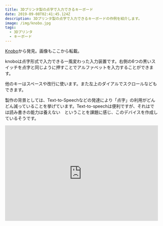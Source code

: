 ```yaml
---
title: 3Dプリンタ製の点字で入力できるキーボード
date: 2019-09-08T02:41:45.124Z
description: 3Dプリンタ製の点字で入力できるキーボードの作例を紹介します。
image: /img/knobo.jpg
tags:
  - 3Dプリンタ
  - キーボード
---
```

[Knobo](https://hackaday.io/project/166947-knobo)から発見。画像もここから転載。

knoboは点字形式で入力できる一風変わった入力装置です。右側の6つの黒いスイッチを点字と同じように押すことでアルファベットを入力することができます。

他のキーはスペースや改行に使います。また左上のダイアルでスクロールなどもできます。

製作の背景としては、Text-to-Speechなどの発達により「点字」の利用がどんどん減っていることを挙げています。Text-to-speechは便利ですが、それはでは読み書きの能力は養えない　ということを課題に感じ、このデバイスを作成しているそうです。

<iframe width="100%" height="315" src="https://www.youtube.com/embed/hPfXcRpL8zc" frameborder="0" allow="accelerometer; autoplay; encrypted-media; gyroscope; picture-in-picture" allowfullscreen></iframe>
